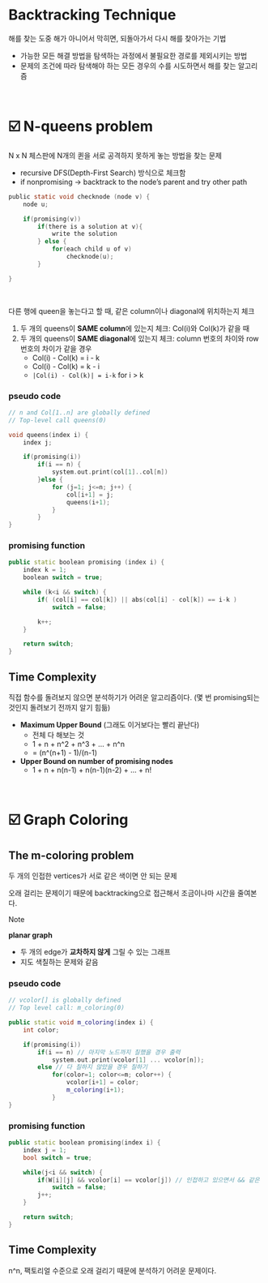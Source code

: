 # Backtracking Technique

해를 찾는 도중 해가 아니어서 막히면, 되돌아가서 다시 해를 찾아가는 기법

- 가능한 모든 해결 방법을 탐색하는 과정에서 불필요한 경로를 제외시키는 방법
- 문제의 조건에 따라 탐색해야 하는 모든 경우의 수를 시도하면서 해를 찾는 알고리즘

<br />

# ☑️ N-queens problem

N x N 체스판에 N개의 퀸을 서로 공격하지 못하게 놓는 방법을 찾는 문제

- recursive DFS(Depth-First Search) 방식으로 체크함
- if nonpromising → backtrack to the node’s parent and try other path

```c
public static void checknode (node v) {
	node u;

	if(promising(v))
		if(there is a solution at v){
			write the solution
		} else {
			for(each child u of v)
				checknode(u);
		}

}
```

<br />

다른 행에 queen을 놓는다고 할 때, 같은 column이나 diagonal에 위치하는지 체크

1. 두 개의 queens이 **SAME column**에 있는지 체크: Col(i)와 Col(k)가 같을 때
2. 두 개의 queens이 **SAME diagonal**에 있는지 체크: column 번호의 차이와 row 번호의 차이가 같을 경우
   - Col(i) - Col(k) = i - k
   - Col(i) - Col(k) = k - i
   - `|Col(i) - Col(k)| = i-k` for i > k

### pseudo code

```cpp
// n and Col[1..n] are globally defined
// Top-level call queens(0)

void queens(index i) {
	index j;

	if(promising(i))
		if(i == n) {
			system.out.print(col[1]..col[n])
		}else {
			for (j=1; j<=n; j++) {
				col[i+1] = j;
				queens(i+1);
			}
		}
}
```

### promising function

```cpp
public static boolean promising (index i) {
	index k = 1;
	boolean switch = true;

	while (k<i && switch) {
		if( (col[i] == col[k]) || abs(col[i] - col[k]) == i-k )
			switch = false;

		k++;
	}

	return switch;
}
```

## Time Complexity

직접 함수를 돌려보지 않으면 분석하기가 어려운 알고리즘이다. (몇 번 promising되는 것인지 돌려보기 전까지 알기 힘듦)

- **Maximum Upper Bound** (그래도 이거보다는 빨리 끝난다)
  - 전체 다 해보는 것
  - 1 + n + n^2 + n^3 + … + n^n
  - = (n^(n+1) - 1)/(n-1)
- **Upper Bound on number of promising nodes**
  - 1 + n + n(n-1) + n(n-1)(n-2) + … + n!

<br />

# ☑️ Graph Coloring

## The m-coloring problem

두 개의 인접한 vertices가 서로 같은 색이면 안 되는 문제

오래 걸리는 문제이기 때문에 backtracking으로 접근해서 조금이나마 시간을 줄여본다.

> [!NOTE]  
> **planar graph**
>
> - 두 개의 edge가 **교차하지 않게** 그릴 수 있는 그래프
> - 지도 색칠하는 문제와 같음

### pseudo code

```cpp
// vcolor[] is globally defined
// Top level call: m_coloring(0)

public static void m_coloring(index i) {
	int color;

	if(promising(i))
		if(i == n) // 마지막 노드까지 칠했을 경우 출력
			system.out.print(vcolor[1] ... vcolor[n]);
		else // 다 칠하지 않았을 경우 칠하기
			for(color=1; color<=m; color++) {
				vcolor[i+1] = color;
				m_coloring(i+1);
			}
}
```

### promising function

```cpp
public static boolean promising(index i) {
	index j = 1;
	bool switch = true;

	while(j<i && switch) {
		if(W[i][j] && vcolor[i] == vcolor[j]) // 인접하고 있으면서 && 같은 색인지 체크
			switch = false;
		j++;
	}

	return switch;
}
```

## Time Complexity

n^n, 팩토리얼 수준으로 오래 걸리기 때문에 분석하기 어려운 문제이다.
